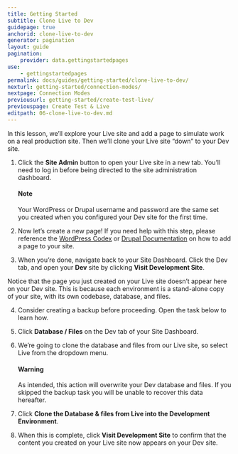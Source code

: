```yaml
---
title: Getting Started
subtitle: Clone Live to Dev
guidepage: true
anchorid: clone-live-to-dev
generator: pagination
layout: guide
pagination:
    provider: data.gettingstartedpages
use:
    - gettingstartedpages
permalink: docs/guides/getting-started/clone-live-to-dev/
nexturl: getting-started/connection-modes/
nextpage: Connection Modes
previousurl: getting-started/create-test-live/
previouspage: Create Test & Live
editpath: 06-clone-live-to-dev.md
---
```


In this lesson, we’ll explore your Live site and add a page to simulate work on a real production site. Then we’ll clone your Live site “down” to your Dev site.

1. Click the **Site Admin** button to open your Live site in a new tab. You’ll need to log in before being directed to the site administration dashboard.

    <div class="alert alert-info">
    <h4 class="info">Note</h4>
    <p>Your WordPress or Drupal username and password are the same set you created when you configured your Dev site for the first time.
    </p></div>

2. Now let’s create a new page! If you need help with this step, please reference the <a href="https://codex.wordpress.org/Posts/" target="_blank">WordPress Codex</a> or <a href="https://www.drupal.org/docs/8/administering-drupal-8-site/managing-content/" target="_blank">Drupal Documentation</a> on how to add a page to your site.

3. When you’re done, navigate back to your Site Dashboard. Click the Dev tab, and open your **Dev** site by clicking **Visit Development Site**.

  Notice that the page you just created on your Live site doesn’t appear here on your Dev site. This is because each environment is a stand-alone copy of your site, with its own codebase, database, and files.

4. Consider creating a backup before proceeding. Open the task below to learn how.

5. Click **Database / Files** on the Dev tab of your Site Dashboard.

6. We’re going to clone the database and files from our Live site, so select Live from the dropdown menu.

    <div class="alert alert-danger" role="alert">
      <h4 class="info">Warning</h4>
      <p>As intended, this action will overwrite your Dev database and files. If you skipped the backup task you will be unable to recover this data hereafter.</p>
    </div>

7. Click **Clone the Database & files from Live into the Development Environment**.

8. When this is complete, click **Visit Development Site** to confirm that the content you created on your Live site now appears on your Dev site.
